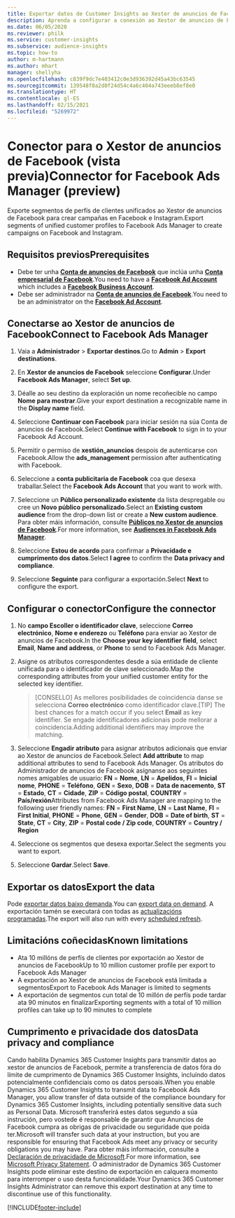 ```yaml
---
title: Exportar datos de Customer Insights ao Xestor de anuncios de Facebook
description: Aprenda a configurar a conexión ao Xestor de anuncios de Facebook.
ms.date: 06/05/2020
ms.reviewer: philk
ms.service: customer-insights
ms.subservice: audience-insights
ms.topic: how-to
author: m-hartmann
ms.author: mhart
manager: shellyha
ms.openlocfilehash: c839f9dc7e403412c0e3d936392d45a43bc63545
ms.sourcegitcommit: 139548f8a2d0f24d54c4a6c404a743eeeb8ef8e0
ms.translationtype: HT
ms.contentlocale: gl-ES
ms.lasthandoff: 02/15/2021
ms.locfileid: "5269972"
---
```

# <a name="connector-for-facebook-ads-manager-preview"></a><span data-ttu-id="081d1-103">Conector para o Xestor de anuncios de Facebook (vista previa)</span><span class="sxs-lookup"><span data-stu-id="081d1-103">Connector for Facebook Ads Manager (preview)</span></span>

<span data-ttu-id="081d1-104">Exporte segmentos de perfís de clientes unificados ao Xestor de anuncios de Facebook para crear campañas en Facebook e Instagram.</span><span class="sxs-lookup"><span data-stu-id="081d1-104">Export segments of unified customer profiles to Facebook Ads Manager to create campaigns on Facebook and Instagram.</span></span>

## <a name="prerequisites"></a><span data-ttu-id="081d1-105">Requisitos previos</span><span class="sxs-lookup"><span data-stu-id="081d1-105">Prerequisites</span></span>

- <span data-ttu-id="081d1-106">Debe ter unha [**Conta de anuncios de Facebook**](https://www.facebook.com/business/learn/lessons/step-by-step-ads-manager-account) que inclúa unha [**Conta empresarial de Facebook**](https://business.facebook.com/).</span><span class="sxs-lookup"><span data-stu-id="081d1-106">You need to have a [**Facebook Ad Account**](https://www.facebook.com/business/learn/lessons/step-by-step-ads-manager-account) which includes a [**Facebook Business Account**](https://business.facebook.com/).</span></span>
- <span data-ttu-id="081d1-107">Debe ser administrador na [**Conta de anuncios de Facebook**](https://www.facebook.com/business/learn/lessons/step-by-step-ads-manager-account).</span><span class="sxs-lookup"><span data-stu-id="081d1-107">You need to be an administrator on the [**Facebook Ad Account**](https://www.facebook.com/business/learn/lessons/step-by-step-ads-manager-account).</span></span>

## <a name="connect-to-facebook-ads-manager"></a><span data-ttu-id="081d1-108">Conectarse ao Xestor de anuncios de Facebook</span><span class="sxs-lookup"><span data-stu-id="081d1-108">Connect to Facebook Ads Manager</span></span>

1. <span data-ttu-id="081d1-109">Vaia a **Administrador** > **Exportar destinos**.</span><span class="sxs-lookup"><span data-stu-id="081d1-109">Go to **Admin** > **Export destinations**.</span></span>

1. <span data-ttu-id="081d1-110">En **Xestor de anuncios de Facebook** seleccione **Configurar**.</span><span class="sxs-lookup"><span data-stu-id="081d1-110">Under **Facebook Ads Manager**, select **Set up**.</span></span>

1. <span data-ttu-id="081d1-111">Déalle ao seu destino da exploración un nome recoñecible no campo **Nome para mostrar**.</span><span class="sxs-lookup"><span data-stu-id="081d1-111">Give your export destination a recognizable name in the **Display name** field.</span></span>

1. <span data-ttu-id="081d1-112">Seleccione **Continuar con Facebook** para iniciar sesión na súa Conta de anuncios de Facebook.</span><span class="sxs-lookup"><span data-stu-id="081d1-112">Select **Continue with Facebook** to sign in to your Facebook Ad Account.</span></span>

1. <span data-ttu-id="081d1-113">Permitir o permiso de **xestión_anuncios** despois de autenticarse con Facebook.</span><span class="sxs-lookup"><span data-stu-id="081d1-113">Allow the **ads_management** permission after authenticating with Facebook.</span></span>

1. <span data-ttu-id="081d1-114">Seleccione a **conta publicitaria de Facebook** coa que desexa traballar.</span><span class="sxs-lookup"><span data-stu-id="081d1-114">Select the **Facebook Ads Account** that you want to work with.</span></span>

1. <span data-ttu-id="081d1-115">Seleccione un **Público personalizado existente** da lista despregable ou cree un **Novo público personalizado**.</span><span class="sxs-lookup"><span data-stu-id="081d1-115">Select an **Existing custom audience** from the drop-down list or create a **New custom audience**.</span></span> <span data-ttu-id="081d1-116">Para obter máis información, consulte [**Públicos no Xestor de anuncios de Facebook**](https://www.facebook.com/business/help/744354708981227?id=2469097953376494).</span><span class="sxs-lookup"><span data-stu-id="081d1-116">For more information, see [**Audiences in Facebook Ads Manager**](https://www.facebook.com/business/help/744354708981227?id=2469097953376494).</span></span>

1. <span data-ttu-id="081d1-117">Seleccione **Estou de acordo** para confirmar a **Privacidade e cumprimento dos datos**.</span><span class="sxs-lookup"><span data-stu-id="081d1-117">Select **I agree** to confirm the **Data privacy and compliance**.</span></span>

1. <span data-ttu-id="081d1-118">Seleccione **Seguinte** para configurar a exportación.</span><span class="sxs-lookup"><span data-stu-id="081d1-118">Select **Next** to configure the export.</span></span>

## <a name="configure-the-connector"></a><span data-ttu-id="081d1-119">Configurar o conector</span><span class="sxs-lookup"><span data-stu-id="081d1-119">Configure the connector</span></span>

1. <span data-ttu-id="081d1-120">No **campo Escoller o identificador clave**, seleccione **Correo electrónico**, **Nome e enderezo** ou **Teléfono** para enviar ao Xestor de anuncios de Facebook.</span><span class="sxs-lookup"><span data-stu-id="081d1-120">In the **Choose your key identifier field**, select **Email**, **Name and address**, or **Phone** to send to Facebook Ads Manager.</span></span>

1. <span data-ttu-id="081d1-121">Asigne os atributos correspondentes desde a súa entidade de cliente unificada para o identificador de clave seleccionado.</span><span class="sxs-lookup"><span data-stu-id="081d1-121">Map the corresponding attributes from your unified customer entity for the selected key identifier.</span></span>
   > <span data-ttu-id="081d1-122">[CONSELLO] As mellores posibilidades de coincidencia danse se selecciona **Correo electrónico** como identificador clave.</span><span class="sxs-lookup"><span data-stu-id="081d1-122">[TIP] The best chances for a match occur if you select **Email** as key identifier.</span></span> <span data-ttu-id="081d1-123">Se engade identificadores adicionais pode mellorar a coincidencia.</span><span class="sxs-lookup"><span data-stu-id="081d1-123">Adding additional identifiers may improve the matching.</span></span>

1. <span data-ttu-id="081d1-124">Seleccione **Engadir atributo** para asignar atributos adicionais que enviar ao Xestor de anuncios de Facebook.</span><span class="sxs-lookup"><span data-stu-id="081d1-124">Select **Add attribute** to map additional attributes to send to Facebook Ads Manager.</span></span> <span data-ttu-id="081d1-125">Os atributos do Administrador de anuncios de Facebook asígnanse aos seguintes nomes amigables de usuario: **FN** = **Nome**, **LN** = **Apelidos**, **FI** = **Inicial nome**, **PHONE** = **Teléfono**, **GEN** = **Sexo**, **DOB** = **Data de nacemento**, **ST** = **Estado**, **CT** = **Cidade**, **ZIP** = **Código postal**, **COUNTRY** = **País/rexión**</span><span class="sxs-lookup"><span data-stu-id="081d1-125">Attributes from Facebook Ads Manager are mapping to the following user friendly names: **FN** = **First Name**, **LN** = **Last Name**, **FI** = **First Initial**, **PHONE** = **Phone**, **GEN** = **Gender**, **DOB** = **Date of birth**, **ST** = **State**, **CT** = **City**, **ZIP** = **Postal code / Zip code**, **COUNTRY** = **Country / Region**</span></span>

1. <span data-ttu-id="081d1-126">Seleccione os segmentos que desexa exportar.</span><span class="sxs-lookup"><span data-stu-id="081d1-126">Select the segments you want to export.</span></span>

1. <span data-ttu-id="081d1-127">Seleccione **Gardar**.</span><span class="sxs-lookup"><span data-stu-id="081d1-127">Select **Save**.</span></span>

## <a name="export-the-data"></a><span data-ttu-id="081d1-128">Exportar os datos</span><span class="sxs-lookup"><span data-stu-id="081d1-128">Export the data</span></span>

<span data-ttu-id="081d1-129">Pode [exportar datos baixo demanda](export-destinations.md).</span><span class="sxs-lookup"><span data-stu-id="081d1-129">You can [export data on demand](export-destinations.md).</span></span> <span data-ttu-id="081d1-130">A exportación tamén se executará con todas as [actualizacións programadas](system.md#schedule-tab).</span><span class="sxs-lookup"><span data-stu-id="081d1-130">The export will also run with every [scheduled refresh](system.md#schedule-tab).</span></span>

## <a name="known-limitations"></a><span data-ttu-id="081d1-131">Limitacións coñecidas</span><span class="sxs-lookup"><span data-stu-id="081d1-131">Known limitations</span></span>

- <span data-ttu-id="081d1-132">Ata 10 millóns de perfís de clientes por exportación ao Xestor de anuncios de Facebook</span><span class="sxs-lookup"><span data-stu-id="081d1-132">Up to 10 million customer profile per export to Facebook Ads Manager</span></span> 
- <span data-ttu-id="081d1-133">A exportación ao Xestor de anuncios de Facebook está limitada a segmentos</span><span class="sxs-lookup"><span data-stu-id="081d1-133">Export to Facebook Ads Manager is limited to segments</span></span>
- <span data-ttu-id="081d1-134">A exportación de segmentos cun total de 10 millón de perfís pode tardar ata 90 minutos en finalizar</span><span class="sxs-lookup"><span data-stu-id="081d1-134">Exporting segments with a total of 10 million profiles can take up to 90 minutes to complete</span></span>

## <a name="data-privacy-and-compliance"></a><span data-ttu-id="081d1-135">Cumprimento e privacidade dos datos</span><span class="sxs-lookup"><span data-stu-id="081d1-135">Data privacy and compliance</span></span>

<span data-ttu-id="081d1-136">Cando habilita Dynamics 365 Customer Insights para transmitir datos ao xestor de anuncios de Facebook, permite a transferencia de datos fóra do límite de cumprimento de Dynamics 365 Customer Insights, incluíndo datos potencialmente confidenciais como os datos persoais.</span><span class="sxs-lookup"><span data-stu-id="081d1-136">When you enable Dynamics 365 Customer Insights to transmit data to Facebook Ads Manager, you allow transfer of data outside of the compliance boundary for Dynamics 365 Customer Insights, including potentially sensitive data such as Personal Data.</span></span> <span data-ttu-id="081d1-137">Microsoft transferirá estes datos segundo a súa instrución, pero vostede é responsable de garantir que Anuncios de Facebook cumpra as obrigas de privacidade ou seguridade que poida ter.</span><span class="sxs-lookup"><span data-stu-id="081d1-137">Microsoft will transfer such data at your instruction, but you are responsible for ensuring that Facebook Ads meet any privacy or security obligations you may have.</span></span> <span data-ttu-id="081d1-138">Para obter máis información, consulte a [Declaración de privacidade de Microsoft](https://go.microsoft.com/fwlink/?linkid=396732).</span><span class="sxs-lookup"><span data-stu-id="081d1-138">For more information, see [Microsoft Privacy Statement](https://go.microsoft.com/fwlink/?linkid=396732).</span></span>
<span data-ttu-id="081d1-139">O administrador de Dynamics 365 Customer Insights pode eliminar este destino de exportación en calquera momento para interromper o uso desta funcionalidade.</span><span class="sxs-lookup"><span data-stu-id="081d1-139">Your Dynamics 365 Customer Insights Administrator can remove this export destination at any time to discontinue use of this functionality.</span></span>


[!INCLUDE[footer-include](../includes/footer-banner.md)]